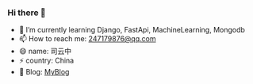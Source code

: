 ### Hi there 👋

<!--
**syz247179876/syz247179876** is a ✨ _special_ ✨ repository because its `README.md` (this file) appears on your GitHub profile.

Here are some ideas to get you started:

- 🔭 I’m currently working on ...
- 🌱 I’m currently learning ...
- 👯 I’m looking to collaborate on ...
- 🤔 I’m looking for help with ...
- 💬 Ask me about ...
- 📫 How to reach me: ...
- 😄 Pronouns: ...
- ⚡ Fun fact: ...
-->

- 🌱 I’m currently learning Django, FastApi, MachineLearning, Mongodb
- 📫 How to reach me: 247179876@qq.com
- 😄 name: 司云中
- ⚡ country: China
- 🌱 Blog: [MyBlog](https://syzzjw.cn/home_page)
